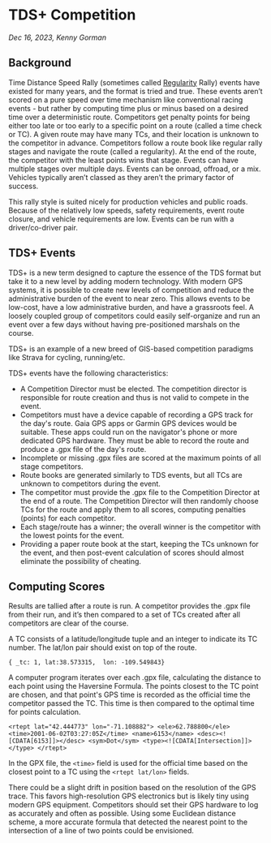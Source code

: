 # TDS+ Competition
*Dec 16, 2023, Kenny Gorman*
## Background
Time Distance Speed Rally (sometimes called [Regularity](https://en.wikipedia.org/wiki/Regularity_rally) Rally) events have existed for many years, and the format is tried and true. These events aren’t scored on a pure speed over time mechanism like conventional racing events - but rather by computing time plus or minus based on a desired time over a deterministic route. Competitors get penalty points for being either too late or too early to a specific point on a route (called a time check or TC). A given route may have many TCs, and their location is unknown to the competitor in advance. Competitors follow a route book like regular rally stages and navigate the route (called a regularity). At the end of the route, the competitor with the least points wins that stage. Events can have multiple stages over multiple days. Events can be onroad, offroad, or a mix. Vehicles typically aren’t classed as they aren’t the primary factor of success.

This rally style is suited nicely for production vehicles and public roads. Because of the relatively low speeds, safety requirements, event route closure, and vehicle requirements are low. Events can be run with a driver/co-driver pair.

## TDS+ Events
TDS+ is a new term designed to capture the essence of the TDS format but take it to a new level by adding modern technology. With modern GPS systems, it is possible to create new levels of competition and reduce the administrative burden of the event to near zero. This allows events to be low-cost, have a low administrative burden, and have a grassroots feel. A loosely coupled group of competitors could easily self-organize and run an event over a few days without having pre-positioned marshals on the course.

TDS+ is an example of a new breed of GIS-based competition paradigms like Strava for cycling, running/etc.

TDS+ events have the following characteristics:

- A Competition Director must be elected. The competition director is responsible for route creation and thus is not valid to compete in the event.
- Competitors must have a device capable of recording a GPS track for the day's route. Gaia GPS apps or Garmin GPS devices would be suitable. These apps could run on the navigator's phone or more dedicated GPS hardware. They must be able to record the route and produce a .gpx file of the day's route.
- Incomplete or missing .gpx files are scored at the maximum points of all stage competitors.
- Route books are generated similarly to TDS events, but all TCs are unknown to competitors during the event.
- The competitor must provide the .gpx file to the Competition Director at the end of a route. The Competition Director will then randomly choose TCs for the route and apply them to all scores, computing penalties (points) for each competitor.
- Each stage/route has a winner; the overall winner is the competitor with the lowest points for the event.
- Providing a paper route book at the start, keeping the TCs unknown for the event, and then post-event calculation of scores should almost eliminate the possibility of cheating.

## Computing Scores
Results are tallied after a route is run. A competitor provides the .gpx file from their run, and it’s then compared to a set of TCs created after all competitors are clear of the course.

A TC consists of a latitude/longitude tuple and an integer to indicate its TC number. The lat/lon pair should exist on top of the route.

`{ _tc: 1, lat:38.573315,  lon: -109.549843}`

A computer program iterates over each .gpx file, calculating the distance to each point using the Haversine Formula. The points closest to the TC point are chosen, and that point's GPS time is recorded as the official time the competitor passed the TC. This time is then compared to the optimal time for points calculation.

`<rtept lat="42.444773" lon="-71.108882">
 <ele>62.788800</ele>
 <time>2001-06-02T03:27:05Z</time>
 <name>6153</name>
 <desc><![CDATA[6153]]></desc>
 <sym>Dot</sym>
 <type><![CDATA[Intersection]]></type>
</rtept>`

In the GPX file, the `<time>` field is used for the official time based on the closest point to a TC using the `<rtept lat/lon>` fields.

There could be a slight drift in position based on the resolution of the GPS trace. This favors high-resolution GPS electronics but is likely tiny using modern GPS equipment. Competitors should set their GPS hardware to log as accurately and often as possible. Using some Euclidean distance scheme, a more accurate formula that detected the nearest point to the intersection of a line of two points could be envisioned.



